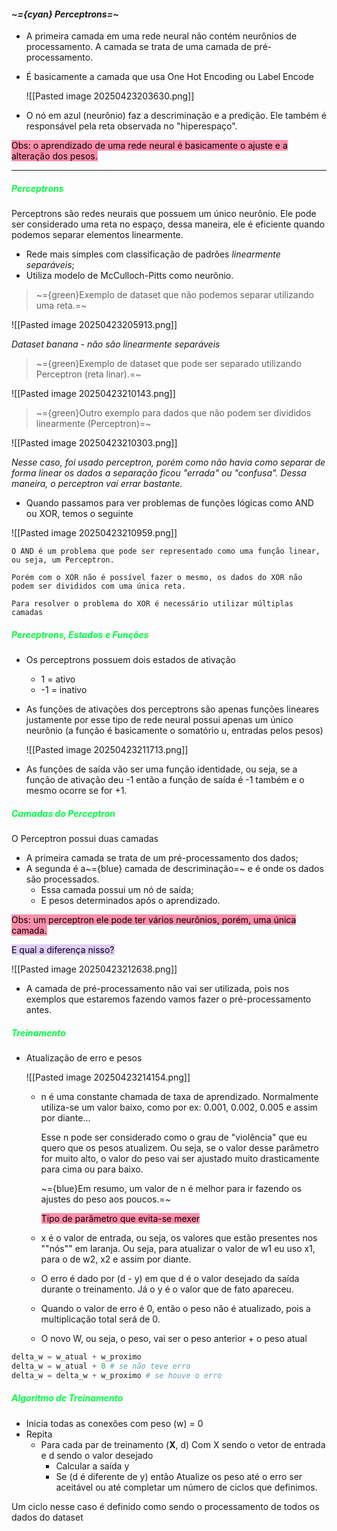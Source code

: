 
#### *~={cyan}                                                            Perceptrons=~*

-  A primeira camada em uma rede neural não contém neurônios de processamento. A camada se trata de uma camada de pré-processamento. 
-  É basicamente a camada que usa One Hot Encoding ou Label Encode

	![[Pasted image 20250423203630.png]]

-  O nó em azul (neurônio) faz a descriminação e a predição. Ele também é responsável pela reta observada no "hiperespaço".

<mark style="background: #FF5582A6;">Obs: o aprendizado de uma rede neural é basicamente o ajuste e a alteração dos pesos.</mark>

---

##### <span style="color:rgb(0, 255, 64)">Perceptrons</span>

Perceptrons são redes neurais que possuem um único neurônio. Ele pode ser considerado uma reta no espaço, dessa maneira, ele é eficiente quando podemos separar elementos linearmente.

-  Rede mais simples com classificação de padrões *linearmente separáveis*;
-  Utiliza modelo de McCulloch-Pitts como neurônio.

> ~={green}Exemplo de dataset que não podemos separar utilizando uma reta.=~

![[Pasted image 20250423205913.png]]

*Dataset banana - não são linearmente separáveis*

> ~={green}Exemplo de dataset que pode ser separado utilizando Perceptron (reta linar).=~

![[Pasted image 20250423210143.png]]

> ~={green}Outro exemplo para dados que não podem ser divididos linearmente (Perceptron)=~

![[Pasted image 20250423210303.png]]

*Nesse caso, foi usado perceptron, porém como não havia como separar de forma linear os dados a separação ficou "errada" ou "confusa". Dessa maneira, o perceptron vai errar bastante.*

-  Quando passamos para ver problemas de funções lógicas como AND ou XOR, temos o seguinte

![[Pasted image 20250423210959.png]]

	O AND é um problema que pode ser representado como uma função linear, ou seja, um Perceptron.

	Porém com o XOR não é possível fazer o mesmo, os dados do XOR não podem ser divididos com uma única reta. 

	Para resolver o problema do XOR é necessário utilizar múltiplas camadas

##### <span style="color:rgb(0, 255, 64)">Perceptrons, Estados e Funções</span>

-  Os perceptrons possuem dois estados de ativação
	-  1 = ativo
	-  -1  = inativo

-  As funções de ativações dos perceptrons são apenas funções lineares justamente por esse tipo de rede neural possui apenas um único neurônio (a função é basicamente o somatório u, entradas pelos pesos)

	![[Pasted image 20250423211713.png]]

-  As funções de saída vão ser uma função identidade, ou seja, se a função de ativação deu -1 então a função de saída é -1 também e o mesmo ocorre se for +1.

##### <span style="color:rgb(0, 255, 64)">Camadas do Perceptron</span>

O Perceptron possui duas camadas

-  A primeira camada se trata de um pré-processamento dos dados;
-  A segunda é a~={blue} camada de descriminação=~ e é onde os dados são processados.
	-  Essa camada possui um nó de saída;
	-  E pesos determinados após o aprendizado.

<mark style="background: #FF5582A6;">Obs: um perceptron ele pode ter vários neurônios, porém, uma única camada.</mark>

<mark style="background: #D2B3FFA6;">E qual a diferença nisso?</mark>

![[Pasted image 20250423212638.png]]

-  A camada de pré-processamento não vai ser utilizada, pois nos exemplos que estaremos fazendo vamos fazer o pré-processamento antes.

##### <span style="color:rgb(0, 255, 64)">Treinamento</span>

-  Atualização de erro e pesos

	![[Pasted image 20250423214154.png]]

	- n é uma constante chamada de taxa de aprendizado. Normalmente utiliza-se um valor baixo, como por ex: 0.001, 0.002, 0.005 e assim por diante...

		Esse n pode ser considerado como o grau de "violência" que eu quero que os pesos atualizem. Ou seja, se o valor desse parâmetro for muito alto, o valor do peso vai ser ajustado muito drasticamente para cima ou para baixo.

		~={blue}Em resumo, um valor de n é melhor para ir fazendo os ajustes do peso aos poucos.=~

		<mark style="background: #FF5582A6;">Tipo de parâmetro que evita-se mexer</mark>

	- x é o valor de entrada, ou seja, os valores que estão presentes nos ""nós"" em laranja. Ou seja, para atualizar o valor de w1 eu uso x1, para o de w2, x2 e assim por diante.
	- O erro é dado por (d - y) em que d é o valor desejado da saída durante o treinamento. Já o y é o valor que de fato apareceu.
	- Quando o valor de erro é 0, então o peso não é atualizado, pois a multiplicação total será de 0.
	- O novo W, ou seja, o peso, vai ser o peso anterior + o peso atual
	
```Python
delta_w = w_atual + w_proximo
delta_w = w_atual + 0 # se não teve erro
delta_w = delta_w + w_proximo # se houve o erro
```

##### <span style="color:rgb(0, 255, 64)">Algoritmo de Treinamento</span>

-  Inicia todas as conexões com peso (w) = 0
-  Repita
	-  Para cada par de treinamento (**X**, d)
		Com X sendo o vetor de entrada e d sendo o valor desejado
		- Calcular a saída y
		-  Se (d é diferente de y) então
			Atualize os peso até o erro ser aceitável ou até completar um número de ciclos que definimos.
			
Um ciclo nesse caso é definido como sendo o processamento de todos os dados do dataset











